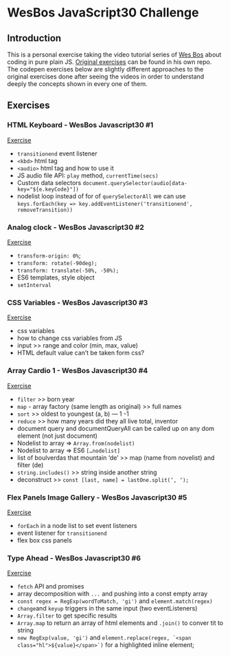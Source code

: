 # WesBos JavaScript30 Challenge

## Introduction

This is a personal exercise taking the video tutorial series of [Wes Bos](https://javascript30.com/) about coding in pure plain JS. [Original exercises](https://github.com/davidlampon/JavaScript30) can be found in his own repo. The codepen exercises below are slightly different approaches to the original exercises done after seeing the videos in order to understand deeply the concepts shown in every one of them.

## Exercises

### HTML Keyboard - WesBos Javascript30 #1
[Exercise](http://codepen.io/davidlampon/pen/LxRXzQ)

* `transitionend` event listener
* `<kbd>` html tag
* `<audio>` html tag and how to use it
* JS audio file API: `play` method, `currentTime(secs)`
* Custom data selectors `document.querySelector(audio[data-key="${e.keyCode}"])`
* nodelist loop instead of for of `querySelectorAll` we can use `keys.forEach(key => key.addEventListener('transitionend', removeTransition))`


### Analog clock - WesBos Javascript30 #2
[Exercise](http://codepen.io/davidlampon/pen/apmYvJ)

* `transform-origin: 0%`;
* `transform: rotate(-90deg);`
* `transform: translate(-50%, -50%);`
* ES6 templates, style object
* `setInterval`

### CSS Variables - WesBos Javascript30 #3
[Exercise](http://codepen.io/davidlampon/pen/XpjOEW)

* css variables
* how to change css variables from JS
* input >> range and color (min, max, value)
* HTML default value can’t be taken form css?

### Array Cardio 1 - WesBos Javascript30 #4
[Exercise](http://codepen.io/davidlampon/pen/OWbzVL)

* `filter` >> born year
* `map` - array factory (same length as original) >> full names
* `sort` >> oldest to youngest (a, b) — 1 -1
* `reduce`  >> how many years did they all live total, inventor
* document query and documentQueryAll can be called up on any dom element (not just document)
* Nodelist to array => `Array.from(nodelist)`
* Nodelist to array => ES6 `[…nodelist]`
* list of boulverdas that mountain ‘de’ >> map (name from novelist) and filter (de)
* `string.includes()` >> string inside another string
* deconstruct >> `const [last, name] = lastOne.split(‘, ‘);`

### Flex Panels Image Gallery - WesBos Javascript30 #5
[Exercise](http://codepen.io/davidlampon/pen/JEgJXw)

* `forEach` in a node list to set event listeners
* event listener for `transitionend`
* flex box css panels

### Type Ahead - WesBos Javascript30 #6
[Exercise](https://codepen.io/davidlampon/pen/oBKoeK)

* `fetch` API and promises
* array decomposition with `...` and pushing into a const empty array
* `const regex = RegExp(wordToMatch, 'gi')` and `element.match(regex)`
* `change`and `keyup` triggers in the same input (two eventListeners)
* `Array.filter` to get specific results
* `Array.map` to return an array of html elements and `.join()` to conver tit to string
* `new RegExp(value, 'gi')` and ``element.replace(regex, `<span class="hl">${value}</span>`)`` for a highlighted inline element;
